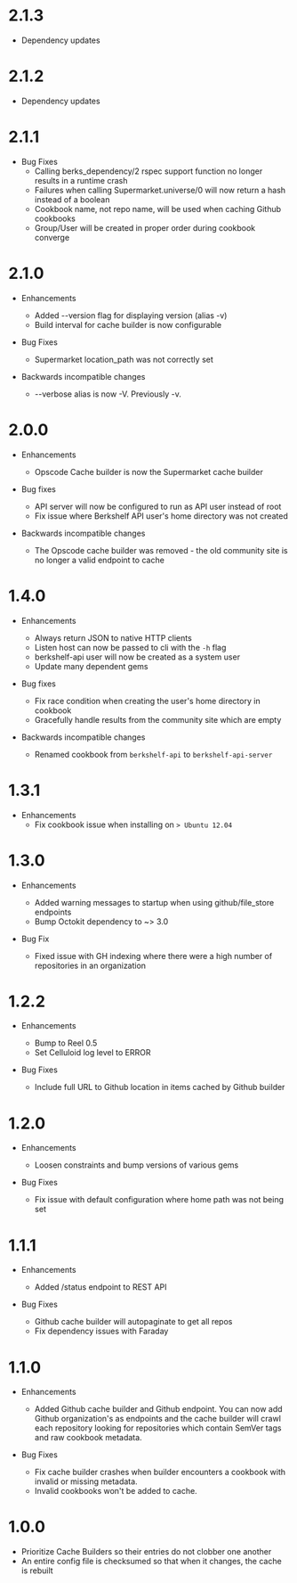 # 2.1.3
* Dependency updates

# 2.1.2
* Dependency updates

# 2.1.1

* Bug Fixes
  * Calling berks_dependency/2 rspec support function no longer results in a runtime crash
  * Failures when calling Supermarket.universe/0 will now return a hash instead of a boolean
  * Cookbook name, not repo name, will be used when caching Github cookbooks
  * Group/User will be created in proper order during cookbook converge

# 2.1.0

* Enhancements
  * Added --version flag for displaying version (alias -v)
  * Build interval for cache builder is now configurable

* Bug Fixes
  * Supermarket location_path was not correctly set

* Backwards incompatible changes
  * --verbose alias is now -V. Previously -v.

# 2.0.0

* Enhancements
  * Opscode Cache builder is now the Supermarket cache builder

* Bug fixes
  * API server will now be configured to run as API user instead of root
  * Fix issue where Berkshelf API user's home directory was not created

* Backwards incompatible changes
  * The Opscode cache builder was removed - the old community site is no longer a valid endpoint to cache

# 1.4.0

* Enhancements
  * Always return JSON to native HTTP clients
  * Listen host can now be passed to cli with the `-h` flag
  * berkshelf-api user will now be created as a system user
  * Update many dependent gems

* Bug fixes
  * Fix race condition when creating the user's home directory in cookbook
  * Gracefully handle results from the community site which are empty

* Backwards incompatible changes
  * Renamed cookbook from `berkshelf-api` to `berkshelf-api-server`

# 1.3.1

* Enhancements
  * Fix cookbook issue when installing on `> Ubuntu 12.04`

# 1.3.0

* Enhancements
  * Added warning messages to startup when using github/file_store endpoints
  * Bump Octokit dependency to ~> 3.0

* Bug Fix
  * Fixed issue with GH indexing where there were a high number of repositories in an organization

# 1.2.2

* Enhancements
  * Bump to Reel 0.5
  * Set Celluloid log level to ERROR

* Bug Fixes
  * Include full URL to Github location in items cached by Github builder

# 1.2.0

* Enhancements
  * Loosen constraints and bump versions of various gems

* Bug Fixes
  * Fix issue with default configuration where home path was not being set

# 1.1.1

* Enhancements
  * Added /status endpoint to REST API

* Bug Fixes
  * Github cache builder will autopaginate to get all repos
  * Fix dependency issues with Faraday

# 1.1.0

* Enhancements
  * Added Github cache builder and Github endpoint. You can now add Github organization's as endpoints and the cache builder will crawl each repository looking for repositories which contain SemVer tags and raw cookbook metadata.

* Bug Fixes
  * Fix cache builder crashes when builder encounters a cookbook with invalid or missing metadata.
  * Invalid cookbooks won't be added to cache.

# 1.0.0

* Prioritize Cache Builders so their entries do not clobber one another
* An entire config file is checksumed so that when it changes, the cache is rebuilt

